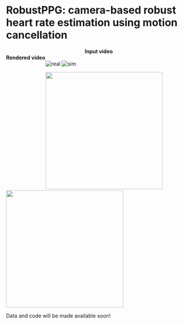 # RobustPPG: camera-based robust heart rate estimation using motion cancellation

&emsp; &emsp; &emsp; &emsp; &emsp; &emsp; &emsp; &emsp; &emsp; &emsp; &emsp; &emsp; **Input video** &emsp; &emsp; &emsp; &emsp; &emsp; &emsp; &emsp; &emsp; &emsp; &emsp; &emsp; **Rendered video**\
&emsp; &emsp; &emsp; &emsp; &emsp; &emsp; ![real](https://user-images.githubusercontent.com/26046462/197064760-52326d29-4b3a-419f-b825-b444d4efc2da.gif)      ![sim](https://user-images.githubusercontent.com/26046462/197064774-7ae2dabc-1015-41bd-b61d-b2e6febaa6fd.gif)

&emsp; &emsp; &emsp; &emsp; &emsp; &emsp; <img src="https://user-images.githubusercontent.com/26046462/197075057-cee7ff64-538c-4e7e-84d6-d2824d760cbb.gif" width="320" >  <img src="https://user-images.githubusercontent.com/26046462/197075350-f0c43665-6f87-43a2-842d-afc56f67df82.gif" width="320" >

Data and code will be made available soon!
